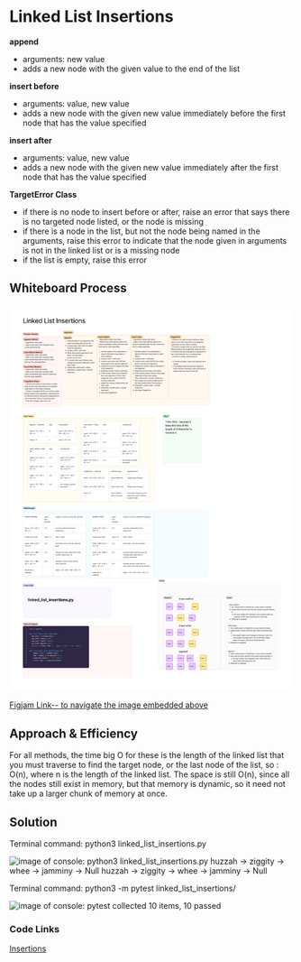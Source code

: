 # Linked List Insertions
<!-- Description of the challenge -->
**append**
- arguments: new value
- adds a new node with the given value to the end of the list

**insert before**
- arguments: value, new value
- adds a new node with the given new value immediately before the first node that has the value specified

**insert after**
- arguments: value, new value
- adds a new node with the given new value immediately after the first node that has the value specified

**TargetError Class**
- if there is no node to insert before or after, raise an error that says there is no targeted node listed, or the node is missing
- if there is a node in the list, but not the node being named in the arguments, raise this error to indicate that the node given in arguments is not in the linked list or is a missing node
- if the list is empty, raise this error

## Whiteboard Process
<!-- Embedded whiteboard image -->

![Code Challenge 6: Figjam image, link below](Code%20Challenge%206.png)

[Figjam Link-- to navigate the image embedded above](https://www.figma.com/file/HRVBXiY07qfbTonAutIcmx/Code-Challenge-6?type=whiteboard&node-id=0%3A1&t=4vkf77BXUxQrbTqL-1)



## Approach & Efficiency
<!-- What approach did you take? Why? What is the Big O space/time for this approach? -->

For all methods, the time big O for these is the length of the linked list that you must traverse to find the target node, or the last node of the list, so : O(n), where n is the length of the linked list. The space is still O(n), since all the nodes still exist in memory, but that memory is dynamic, so it need not take up a larger chunk of memory at once. 

## Solution
<!-- Show how to run your code, and examples of it in action -->
Terminal command: python3 linked_list_insertions.py

![image of console: python3 linked_list_insertions.py  huzzah -> ziggity -> whee -> jamminy -> Null
huzzah -> ziggity -> whee -> jamminy -> Null
](..%2F..%2F..%2F..%2FDesktop%2FScreenshot%202024-04-13%20at%205.57.12%E2%80%AFPM.png)

Terminal command: python3 -m pytest linked_list_insertions/

![image of console: pytest collected 10 items, 10 passed](..%2F..%2F..%2F..%2F..%2F..%2Fvar%2Ffolders%2F43%2F54rn3fvx4l9_2f87gblfbccc0000gn%2FT%2FTemporaryItems%2FNSIRD_screencaptureui_jGkswI%2FScreenshot%202024-05-09%20at%204.00.27%E2%80%AFPM.png)

### Code Links


[Insertions](working-directory/linked_list_insertions/linked_list_insertions.py)

